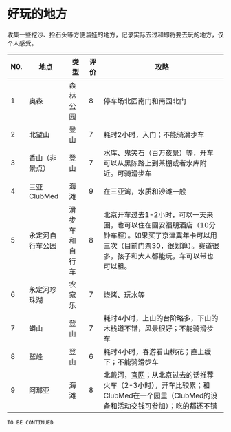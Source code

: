 好玩的地方
===

收集一些挖沙、捡石头等方便溜娃的地方，记录实际去过和即将要去玩的地方，仅个人感受。

N0. | 地点 | 类型 | 评价 | 攻略 |
--- | --- | --- | --- | ---
1 | 奥森 | 森林公园 | 8 | 停车场北园南门和南园北门
2 | 北望山 | 登山 | 7 | 耗时2小时，入门；不能骑滑步车
3 | 香山（非景点） | 登山 | 7 | 水库、鬼笑石（百万夜景）等，开车可以从黑陈路上到茶棚或者水库附近。可骑滑步车
4 | 三亚ClubMed | 海滩 | 9 | 在三亚湾，水质和沙滩一般
5 | 永定河自行车公园 | 滑步车和自行车 | 8 | 北京开车过去1-2小时，可以一天来回，也可以住在固安福朋酒店（10分钟车程）。如果买了京津冀年卡可以用三次（目前门票30，很划算）。赛道很多，孩子和大人都能玩，车可以带也可以租。
6 | 永定河珍珠湖 | 农家乐 | 7 | 烧烤、玩水等
7 | 蟒山 | 登山 | 7 | 耗时4小时，上山的台阶略多，下山的木栈道不错，风景很好；不能骑滑步车
8 | 鹫峰 | 登山 | 6 | 耗时4小时，春游看山桃花；直上缓下；不能骑滑步车
9 | 阿那亚 | 海滩 | 8 | 北戴河，[官网](http://www.aranya.cc/front/)；从北京过去的话推荐火车（2-3小时），开车比较累；和ClubMed在一个园里（ClubMed的设备和活动交钱可参加）；吃的都还不错

`TO BE CONTINUED`
